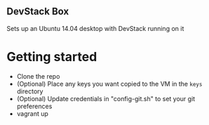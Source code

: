 ## DevStack Box

Sets up an Ubuntu 14.04 desktop with DevStack running on it

# Getting started

- Clone the repo
- (Optional) Place any keys you want copied to the VM in the `keys` directory
- (Optional) Update credentials in "config-git.sh" to set your git preferences
- vagrant up
